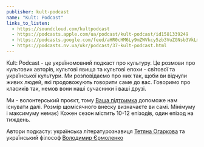 ```yaml
---
publisher: kult-podcast
name: "Kult: Podcast"
links_to_listen:
  - https://soundcloud.com/kultpodcast
  - https://podcasts.apple.com/ua/podcast/kult-podcast/id1581339249
  - https://podcasts.google.com/feed/aHR0cHM6Ly9mZWVkcy5zb3VuZGNsb3VkLmNvbS91c2Vycy9zb3VuZGNsb3VkOnVzZXJzOjg5MjM3MjAyNy9zb3VuZHMucnNz
  - https://podcasts.nv.ua/ukr/podcast/37-kult-podcast.html
---
```


Kult: Podcast - це україномовний подкаст про культуру. Це розмови про культових
авторів, культові явища та культові епохи - світової та української культури.
Ми розповідаємо про них так, щоби ви відчули живих людей, які продовожують
говорити саме до вас. Говоримо про класиків так, немов вони наші сучасники і
ваші друзі.

Ми - волонтерський проєкт, тому [Ваша підтримка][1] допоможе нам існувати далі.
Розмір щомісячного внеску визначаєте ви самі. Мінімуму і максимуму немає) Кожен
сезон містить 10-12 епізодів, один епізод на тиждень.

Автори подкасту: українська літературознавиця [Тетяна Огаркова][2] та український
філософ [Володимир Єрмоленко][3]

[1]: https://patreon.com/kultpodcast
[2]: /people/тетяна-огаркова
[3]: /people/володимир-єрмоленко
